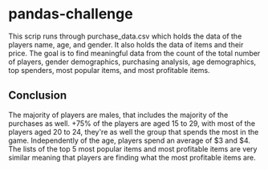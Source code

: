 # pandas-challenge

This scrip runs through purchase_data.csv which holds the data of the players name, age, and gender. It also holds the data of items and their price. 
The goal is to find meaningful data from the count of the total number of players, gender demographics, purchasing analysis, age demographics, top spenders, most popular items, and most profitable items.

## Conclusion 
The majority of players are males, that includes the majority of the purchases as well. 
+75% of the players are aged 15 to 29, with most of the players aged 20 to 24, they're as well the group that spends the most in the game.
Independently of the age, players spend an average of $3 and $4.  The lists of the top 5 most popular items and most profitable items are very similar meaning that players are finding what the most profitable items are.
